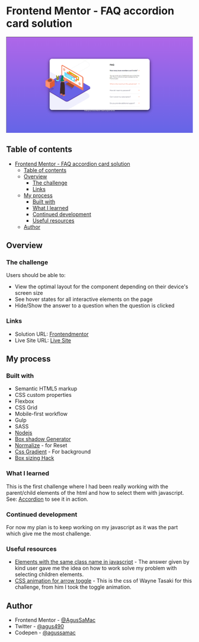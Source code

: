 # Frontend Mentor - FAQ accordion card solution

![Screenshot](/images/Screenshot_faq-accordion-card-solution-04-11-2022.png)

## Table of contents

- [Frontend Mentor - FAQ accordion card solution](#frontend-mentor---faq-accordion-card-solution)
  - [Table of contents](#table-of-contents)
  - [Overview](#overview)
    - [The challenge](#the-challenge)
    - [Links](#links)
  - [My process](#my-process)
    - [Built with](#built-with)
    - [What I learned](#what-i-learned)
    - [Continued development](#continued-development)
    - [Useful resources](#useful-resources)
  - [Author](#author)

## Overview

### The challenge

Users should be able to:

- View the optimal layout for the component depending on their device's screen size
- See hover states for all interactive elements on the page
- Hide/Show the answer to a question when the question is clicked

### Links

- Solution URL: [Frontendmentor](https://www.frontendmentor.io/solutions/faq-accordion-card-solution-using-sass-html-and-javascript-BnOiD9gc6P)
- Live Site URL: [Live Site](https://agussamac.github.io/HMTL5%20CSS3%20JS/faq-accordion-card-main/index.html)

## My process

### Built with

- Semantic HTML5 markup
- CSS custom properties
- Flexbox
- CSS Grid
- Mobile-first workflow
- Gulp
- SASS
- [Nodejs](https://nodejs.org/en/)
- [Box shadow Generator](https://www.cssmatic.com/box-shadow)
- [Normalize](http://necolas.github.io/normalize.css/) - for Reset
- [Css Gradient](https://cssgradient.io/) - For background
- [Box sizing Hack](https://www.paulirish.com/2012/box-sizing-border-box-ftw/)

### What I learned

This is the first challenge where I had been really working with the parent/child elements of the html and how to select them with javascript. See: [Accordion](https://codepen.io/agussamac/pen/yLEJQbv) to see it in action. 

### Continued development

For now my plan is to keep working on my javascript as it was the part which give me the most challenge. 

### Useful resources

- [Elements with the same class name in javascript](https://stackoverflow.com/questions/42637108/elements-with-the-same-class-name-in-javascript) - The answer given by kind user gave me the idea on how to work solve my problem with selecting children elements.
- [CSS animation for arrow toggle](https://github.com/WayneTasaki/faq-accordion-card/blob/main/styles.css) - This is the css of Wayne Tasaki for this challenge, from him I took the toggle animation.

## Author

- Frontend Mentor - [@AgusSaMac](https://www.frontendmentor.io/profile/AgusSaMac)
- Twitter - [@agus490](https://twitter.com/agus490)
- Codepen - [@agussamac](https://codepen.io/agussamac)



